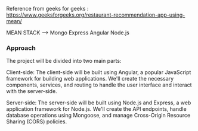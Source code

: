 Reference from geeks for geeks : https://www.geeksforgeeks.org/restaurant-recommendation-app-using-mean/

MEAN STACK  --> Mongo Express Angular Node.js


### Approach

The project will be divided into two main parts:

Client-side: The client-side will be built using Angular, a popular JavaScript framework for building web applications. We'll create the necessary components, services, and routing to handle the user interface and interact with the server-side.

Server-side: The server-side will be built using Node.js and Express, a web application framework for Node.js. We'll create the API endpoints, handle database operations using Mongoose, and manage Cross-Origin Resource Sharing (CORS) policies.
